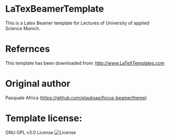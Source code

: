 # LaTexBeamerTemplate
This is a Latex Beamer template for Lectures of University of applied Science Munich.

# Refernces
This template has been downloaded from:
http://www.LaTeXTemplates.com

# Original author
Pasquale Africa (https://github.com/elauksap/focus-beamertheme)

# Template license:
GNU GPL v3.0 License
![License](https://ci.jenkins.io/job/Plugins/job/analysis-model/job/master/badge/icon)
